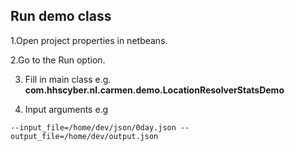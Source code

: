 ## Run demo class

1.Open project properties in netbeans.

2.Go to the Run option.

3. Fill in main class e.g. __com.hhscyber.nl.carmen.demo.LocationResolverStatsDemo__

4. Input arguments e.g

```
--input_file=/home/dev/json/0day.json --output_file=/home/dev/output.json
```